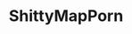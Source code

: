 ---
title: ShittyMapPorn
crosslinks:
- MapsWithoutNZ
- MapPorn
- mapporncirclejerk
- finlandConspiracy
- dataisugly
- BrasilOnReddit
- xkcd
- me_ira
- facepalm
- Serendipity
- MapsWithoutTasmania
- finlandconspiracy
- human
- potatosalad
- geography
- CrappyDesign
- PropagandaPosters
- UnexpectedHamilton
- cirkeltrek
---